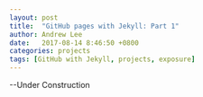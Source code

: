 ```yaml
---
layout: post
title:  "GitHub pages with Jekyll: Part 1"
author: Andrew Lee
date:   2017-08-14 8:46:50 +0800
categories: projects
tags: [GitHub with Jekyll, projects, exposure]
---
```

--Under Construction

